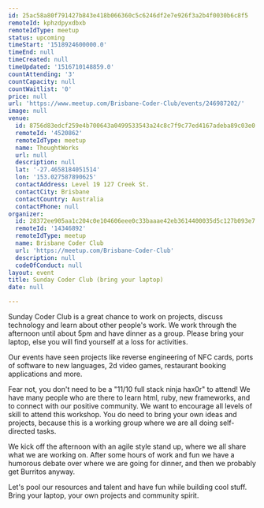 ```yaml
---
id: 25ac58a80f791427b843e418b066360c5c6246df2e7e926f3a2b4f0030b6c8f5
remoteId: kphzdpyxdbxb
remoteIdType: meetup
status: upcoming
timeStart: '1518924600000.0'
timeEnd: null
timeCreated: null
timeUpdated: '1516710148859.0'
countAttending: '3'
countCapacity: null
countWaitlist: '0'
price: null
url: 'https://www.meetup.com/Brisbane-Coder-Club/events/246987202/'
image: null
venue:
  id: 8756d83edcf259e4b700643a0499533543a24c8c7f9c77ed4167adeba89c03e0
  remoteId: '4520862'
  remoteIdType: meetup
  name: ThoughtWorks
  url: null
  description: null
  lat: '-27.4658184051514'
  lon: '153.027587890625'
  contactAddress: Level 19 127 Creek St.
  contactCity: Brisbane
  contactCountry: Australia
  contactPhone: null
organizer:
  id: 28372ee905aa1c204c0e104606eee0c33baaae42eb3614400035d5c127b093e7
  remoteId: '14346892'
  remoteIdType: meetup
  name: Brisbane Coder Club
  url: 'https://meetup.com/Brisbane-Coder-Club'
  description: null
  codeOfConduct: null
layout: event
title: Sunday Coder Club (bring your laptop)
date: null

---
```

<p>Sunday Coder Club is a great chance to work on projects, discuss technology and learn about other people's work. We work through the afternoon until about 5pm and have dinner as a group. Please bring your laptop, else you will find yourself at a loss for activities.</p> <p>Our events have seen projects like reverse engineering of NFC cards, ports of software to new languages, 2d video games, restaurant booking applications and more.</p> <p>Fear not, you don't need to be a "11/10 full stack ninja hax0r" to attend! We have many people who are there to learn html, ruby, new frameworks, and to connect with our positive community. We want to encourage all levels of skill to attend this workshop. You do need to bring your own ideas and projects, because this is a working group where we are all doing self-directed tasks.</p> <p>We kick off the afternoon with an agile style stand up, where we all share what we are working on. After some hours of work and fun we have a humorous debate over where we are going for dinner, and then we probably get Burritos anyway.</p> <p>Let's pool our resources and talent and have fun while building cool stuff. Bring your laptop, your own projects and community spirit.</p> 
